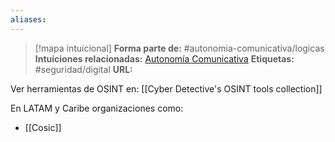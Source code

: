 ```yaml
---
aliases: 
--- 
```

> [!mapa intuicional]
> **Forma parte de:** #autonomia-comunicativa/logicas 
> **Intuiciones relacionadas:** [Autonomía Comunicativa](Autonomía%20Comunicativa.md)
> **Etiquetas:** #seguridad/digital 
> **URL:** 

Ver herramientas de OSINT en:
[[Cyber Detective's OSINT tools collection]]


En LATAM y Caribe organizaciones como:
- [[Cosic]]



